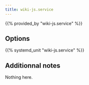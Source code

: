 ```yaml
---
title: wiki-js.service
---
```


{{% provided_by "wiki-js.service" %}}

## Options

{{% systemd_unit "wiki-js.service" %}}

## Additionnal notes

Nothing here.